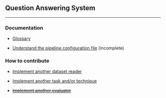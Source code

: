 ## Question Answering System
---

### Documentation

* [Glossary](./docs/glossary.md)

* [Understand the pipeline configuration file](./docs/pipeline_configuration_file.md) (incomplete)

### How to contribute

* [Implement another dataset reader](./docs/implement_dataset_reader.md)

* [Implement another task and/or technique](docs/implement_task_and_technique.md)

* [~~Implement another evaluator~~](docs/implement_evaluator.md)